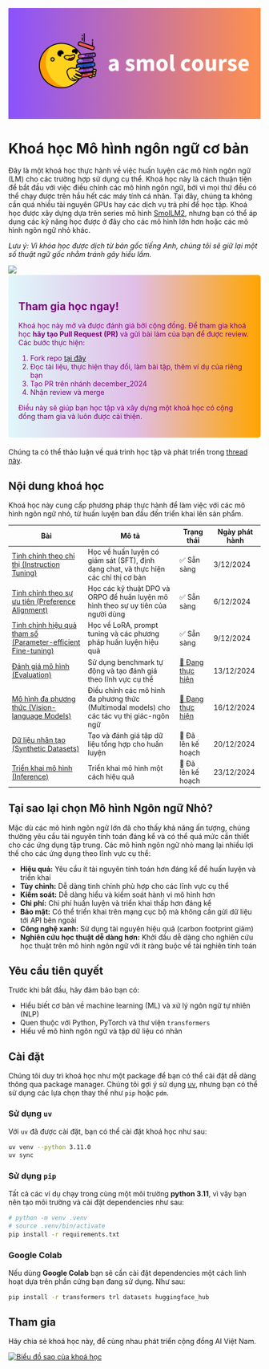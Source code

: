 ![smolcourse image](./banner.png)

# Khoá học Mô hình ngôn ngữ cơ bản

Đây là một khoá học thực hành về việc huấn luyện các mô hình ngôn ngữ (LM) cho các trường hợp sử dụng cụ thể. Khoá học này là cách thuận tiện để bắt đầu với việc điều chỉnh các mô hình ngôn ngữ, bởi vì mọi thứ đều có thể chạy được trên hầu hết các máy tính cá nhân. Tại đây, chúng ta không cần quá nhiều tài nguyên GPUs hay các dịch vụ trả phí để học tập. Khoá học được xây dựng dựa trên series mô hình [SmolLM2](https://github.com/huggingface/smollm/tree/main), nhưng bạn có thể áp dụng các kỹ năng học được ở đây cho các mô hình lớn hơn hoặc các mô hình ngôn ngữ nhỏ khác.

*Lưu ý: Vì khóa học được dịch từ bản gốc tiếng Anh, chúng tôi sẽ giữ lại một số thuật ngữ gốc nhằm tránh gây hiểu lầm.*

<a href="http://hf.co/join/discord">
<img src="https://img.shields.io/badge/Discord-7289DA?&logo=discord&logoColor=white"/>
</a>

<div style="background: linear-gradient(to right, #e0f7fa, #e1bee7, orange); padding: 20px; border-radius: 5px; margin-bottom: 20px; color: purple;">
    <h2>Tham gia học ngay!</h2>
    <p>Khoá học này mở và được đánh giá bởi cộng đồng. Để tham gia khoá học <strong>hãy tạo Pull Request (PR)</strong> và gửi bài làm của bạn để được review. Các bước thực hiện:</p>
    <ol>
        <li>Fork repo <a href="https://github.com/huggingface/smol-course/fork">tại đây</a></li>
        <li>Đọc tài liệu, thực hiện thay đổi, làm bài tập, thêm ví dụ của riêng bạn</li>
        <li>Tạo PR trên nhánh december_2024</li>
        <li>Nhận review và merge</li>
    </ol>
    <p>Điều này sẽ giúp bạn học tập và xây dựng một khoá học có cộng đồng tham gia và luôn được cải thiện.</p>
</div>

Chúng ta có thể thảo luận về quá trình học tập và phát triển trong [thread này](https://github.com/huggingface/smol-course/discussions/2#discussion-7602932).

## Nội dung khoá học

Khoá học này cung cấp phương pháp thực hành để làm việc với các mô hình ngôn ngữ nhỏ, từ huấn luyện ban đầu đến triển khai lên sản phẩm.

| Bài | Mô tả | Trạng thái | Ngày phát hành |
|--------|-------------|---------|--------------|
| [Tinh chỉnh theo chỉ thị (Instruction Tuning)](./1_instruction_tuning) | Học về huấn luyện có giám sát (SFT), định dạng chat, và thực hiện các chỉ thị cơ bản | ✅ Sẵn sàng | 3/12/2024 |
| [Tinh chỉnh theo sự ưu tiên (Preference Alignment)](./2_preference_alignment) | Học các kỹ thuật DPO và ORPO để huấn luyện mô hình theo sự uy tiên của người dùng | ✅ Sẵn sàng  | 6/12/2024 |
| [Tinh chỉnh hiệu quả tham số (Parameter-efficient Fine-tuning)](./3_parameter_efficient_finetuning) | Học về LoRA, prompt tuning và các phương pháp huấn luyện hiệu quả | ✅ Sẵn sàng | 9/12/2024 |
| [Đánh giá mô hình (Evaluation)](./4_evaluation) | Sử dụng benchmark tự động và tạo đánh giá theo lĩnh vực cụ thể | [🚧 Đang thực hiện](https://github.com/huggingface/smol-course/issues/42) | 13/12/2024 |
| [Mô hình đa phương thức (Vision-language Models)](./5_vision_language_models) | Điều chỉnh các mô hình đa phương thức (Multimodal models) cho các tác vụ thị giác-ngôn ngữ | [🚧 Đang thực hiện](https://github.com/huggingface/smol-course/issues/49) | 16/12/2024 |
| [Dữ liệu nhân tạo (Synthetic Datasets)](./6_synthetic_datasets) | Tạo và đánh giá tập dữ liệu tổng hợp cho huấn luyện | 📝 Đã lên kế hoạch | 20/12/2024 |
| [Triển khai mô hình (Inference)](./7_inference) | Triển khai mô hình một cách hiệu quả | 📝 Đã lên kế hoạch | 23/12/2024 |

## Tại sao lại chọn Mô hình Ngôn ngữ Nhỏ?

Mặc dù các mô hình ngôn ngữ lớn đã cho thấy khả năng ấn tượng, chúng thường yêu cầu tài nguyên tính toán đáng kể và có thể quá mức cần thiết cho các ứng dụng tập trung. Các mô hình ngôn ngữ nhỏ mang lại nhiều lợi thế cho các ứng dụng theo lĩnh vực cụ thể:

- **Hiệu quả:** Yêu cầu ít tài nguyên tính toán hơn đáng kể để huấn luyện và triển khai
- **Tùy chỉnh:** Dễ dàng tinh chỉnh phù hợp cho các lĩnh vực cụ thể
- **Kiểm soát:** Dễ dàng hiểu và kiểm soát hành vi mô hình hơn
- **Chi phí:** Chi phí huấn luyện và triển khai thấp hơn đáng kể
- **Bảo mật:** Có thể triển khai trên mạng cục bộ mà không cần gửi dữ liệu tới API bên ngoài
- **Công nghệ xanh:** Sử dụng tài nguyên hiệu quả (carbon footprint giảm)
- **Nghiên cứu học thuật dễ dàng hơn:** Khởi đầu dễ dàng cho nghiên cứu học thuật trên mô hình ngôn ngữ với ít ràng buộc về tài nghiên tính toán

## Yêu cầu tiên quyết

Trước khi bắt đầu, hãy đảm bảo bạn có:
- Hiểu biết cơ bản về machine learning (ML) và xử lý ngôn ngữ tự nhiên (NLP)
- Quen thuộc với Python, PyTorch và thư viện `transformers`
- Hiểu về mô hình ngôn ngữ và tập dữ liệu có nhãn

## Cài đặt

Chúng tôi duy trì khoá học như một package để bạn có thể cài đặt dễ dàng thông qua package manager. Chúng tôi gợi ý sử dụng [uv](https://github.com/astral-sh/uv), nhưng bạn có thể sử dụng các lựa chọn thay thế như `pip` hoặc `pdm`.

### Sử dụng `uv`

Với `uv` đã được cài đặt, bạn có thể cài đặt khoá học như sau:

```bash
uv venv --python 3.11.0
uv sync
```

### Sử dụng `pip`

Tất cả các ví dụ chạy trong cùng một môi trường **python 3.11**, vì vậy bạn nên tạo môi trường và cài đặt dependencies như sau:

```bash
# python -m venv .venv
# source .venv/bin/activate
pip install -r requirements.txt
```

### Google Colab

Nếu dùng **Google Colab** bạn sẽ cần cài đặt dependencies một cách linh hoạt dựa trên phần cứng bạn đang sử dụng. Như sau:

```bash
pip install -r transformers trl datasets huggingface_hub
```

## Tham gia

Hãy chia sẻ khoá học này, để cùng nhau phát triển cộng đồng AI Việt Nam.

[![Biểu đồ sao của khoá học](https://api.star-history.com/svg?repos=huggingface/smol-course&type=Date)](https://star-history.com/#huggingface/smol-course&Date)
